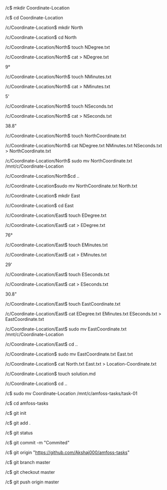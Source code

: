 /c$ mkdir Coordinate-Location

/c$ cd Coordinate-Location

/c/Coordinate-Location$ mkdir North

/c/Coordinate-Location$ cd North

/c/Coordinate-Location/North$ touch NDegree.txt

/c/Coordinate-Location/North$ cat > NDegree.txt

9°

/c/Coordinate-Location/North$ touch NMinutes.txt

/c/Coordinate-Location/North$ cat > NMinutes.txt

5'

/c/Coordinate-Location/North$ touch NSeconds.txt

/c/Coordinate-Location/North$ cat > NSeconds.txt

38.8"

/c/Coordinate-Location/North$ touch NorthCoordinate.txt

/c/Coordinate-Location/North$ cat NDegree.txt NMinutes.txt NSeconds.txt > NorthCoordinate.txt

/c/Coordinate-Location/North$ sudo mv NorthCoordinate.txt /mnt/c/Coordinate-Location

/c/Coordinate-Location/North$cd ..

/c/Coordinate-Location$sudo mv NorthCoordinate.txt North.txt

/c/Coordinate-Location$ mkdir East

/c/Coordinate-Location$ cd East

/c/Coordinate-Location/East$ touch EDegree.txt

/c/Coordinate-Location/East$ cat > EDegree.txt

76°

/c/Coordinate-Location/East$ touch EMinutes.txt

/c/Coordinate-Location/East$ cat > EMinutes.txt

29'

/c/Coordinate-Location/East$ touch ESeconds.txt

/c/Coordinate-Location/East$ cat > ESeconds.txt

30.8"

/c/Coordinate-Location/East$ touch EastCoordinate.txt

/c/Coordinate-Location/East$ cat EDegree.txt EMinutes.txt ESeconds.txt > EastCoordinate.txt

/c/Coordinate-Location/East$ sudo mv EastCoordinate.txt /mnt/c/Coordinate-Location

/c/Coordinate-Location/East$ cd ..

/c/Coordinate-Location$ sudo mv EastCoordinate.txt East.txt

/c/Coordinate-Location$ cat North.txt East.txt > Location-Coordinate.txt

/c/Coordinate-Location$ touch solution.md

/c/Coordinate-Location$ cd ..

/c$ sudo mv Coordinate-Location /mnt/c/amfoss-tasks/task-01

/c$ cd amfoss-tasks

/c$ git init

/c$ git add .

/c$ git status

/c$ git commit -m "Commited"

/c$ git origin "https://github.com/Akshaj000/amfoss-tasks"

/c$ git branch master

/c$ git checkout master

/c$ git push origin master







